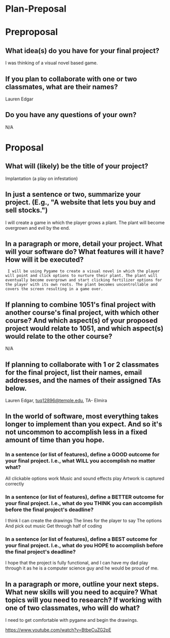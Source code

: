 # Plan-Preposal

# Preproposal

## What idea(s) do you have for your final project?

 I was thinking of a visual novel based game.



## If you plan to collaborate with one or two classmates, what are their names?

Lauren Edgar

## Do you have any questions of your own?

N/A
# Proposal

## What will (likely) be the title of your project?

Implantation (a play on infestation)

## In just a sentence or two, summarize your project. (E.g., "A website that lets you buy and sell stocks.")

I will create a game in which the player grows a plant. The plant will become overgrown and evil by the end. 

## In a paragraph or more, detail your project. What will your software do? What features will it have? How will it be executed?

     I will be using Pygame to create a visual novel in which the player will point and click options to nurture their plant. The plant will eventually become overgrown and start clicking fertilizer options for the player with its own roots. The plant becomes uncontrollable and covers the screen resulting in a game over. 

## If planning to combine 1051's final project with another course's final project, with which other course? And which aspect(s) of your proposed project would relate to 1051, and which aspect(s) would relate to the other course?

N/A

## If planning to collaborate with 1 or 2 classmates for the final project, list their names, email addresses, and the names of their assigned TAs below.

Lauren Edgar, tuq12896@temple.edu, TA- Elmira 

## In the world of software, most everything takes longer to implement than you expect. And so it's not uncommon to accomplish less in a fixed amount of time than you hope.

### In a sentence (or list of features), define a GOOD outcome for your final project. I.e., what WILL you accomplish no matter what?

All clickable options work
Music and sound effects play
Artwork is captured correctly 

### In a sentence (or list of features), define a BETTER outcome for your final project. I.e., what do you THINK you can accomplish before the final project's deadline?

I think I can create the drawings
The lines for the player to say
The options
And pick out music 
Get through half of coding 

### In a sentence (or list of features), define a BEST outcome for your final project. I.e., what do you HOPE to accomplish before the final project's deadline?

I hope that the project is fully functional, and I can have my dad play through it as he is a computer science guy and he would be proud of me. 

## In a paragraph or more, outline your next steps. What new skills will you need to acquire? What topics will you need to research? If working with one of two classmates, who will do what?

I need to get comfortable with pygame and begin the drawings. 

https://www.youtube.com/watch?v=BtbeCuZG2pE 
